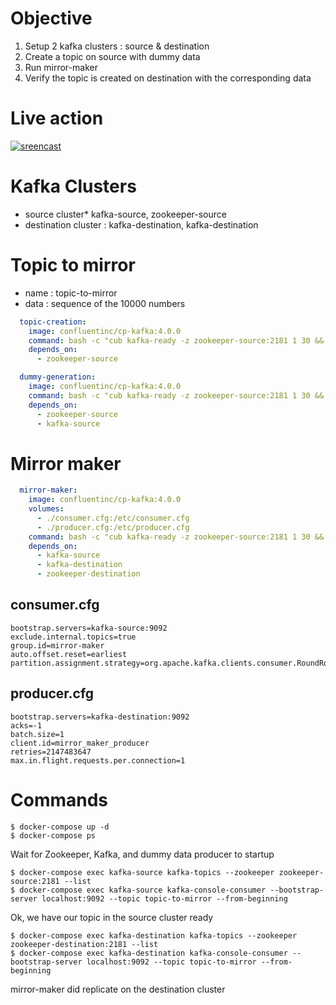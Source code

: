 # Objective
1. Setup 2 kafka clusters : source & destination
1. Create a topic on source with dummy data
1. Run mirror-maker 
1. Verify the topic is created on destination with the corresponding data

# Live action
[![sreencast](https://asciinema.org/a/FSMC1bbQ2kAtrCEHkY2KUQ5Pq.png)](https://asciinema.org/a/FSMC1bbQ2kAtrCEHkY2KUQ5Pq?autoplay=1)

# Kafka Clusters
* source cluster* kafka-source, zookeeper-source
* destination cluster : kafka-destination, kafka-destination

# Topic to mirror
* name : topic-to-mirror
* data : sequence of the 10000 numbers

```yml
  topic-creation:
    image: confluentinc/cp-kafka:4.0.0
    command: bash -c "cub kafka-ready -z zookeeper-source:2181 1 30 && kafka-topics --zookeeper zookeeper-source:2181 --create --topic topic-to-mirror --partitions 10 --replication-factor 1"
    depends_on:
      - zookeeper-source

  dummy-generation:
    image: confluentinc/cp-kafka:4.0.0
    command: bash -c "cub kafka-ready -z zookeeper-source:2181 1 30 && sleep 5 && seq 10000 | kafka-console-producer --broker-list kafka-source:9092 --topic topic-to-mirror"
    depends_on:
      - zookeeper-source
      - kafka-source
```

# Mirror maker
```yml
  mirror-maker:
    image: confluentinc/cp-kafka:4.0.0
    volumes:
      - ./consumer.cfg:/etc/consumer.cfg
      - ./producer.cfg:/etc/producer.cfg
    command: bash -c "cub kafka-ready -z zookeeper-source:2181 1 30 && cub kafka-ready -z zookeeper-destination:2181 1 30 && kafka-mirror-maker --consumer.config /etc/consumer.cfg --producer.config /etc/producer.cfg --whitelist topic-to-mirror --num.streams 1"
    depends_on:
      - kafka-source
      - kafka-destination
      - zookeeper-destination
 ```

## consumer.cfg
```properties
bootstrap.servers=kafka-source:9092
exclude.internal.topics=true
group.id=mirror-maker
auto.offset.reset=earliest
partition.assignment.strategy=org.apache.kafka.clients.consumer.RoundRobinAssignor
```

## producer.cfg
```properties
bootstrap.servers=kafka-destination:9092
acks=-1
batch.size=1
client.id=mirror_maker_producer
retries=2147483647
max.in.flight.requests.per.connection=1
```

# Commands

```
$ docker-compose up -d
$ docker-compose ps
```

Wait for Zookeeper, Kafka, and dummy data producer to startup

```
$ docker-compose exec kafka-source kafka-topics --zookeeper zookeeper-source:2181 --list
$ docker-compose exec kafka-source kafka-console-consumer --bootstrap-server localhost:9092 --topic topic-to-mirror --from-beginning
```

Ok, we have our topic in the source cluster ready 

```
$ docker-compose exec kafka-destination kafka-topics --zookeeper zookeeper-destination:2181 --list
$ docker-compose exec kafka-destination kafka-console-consumer --bootstrap-server localhost:9092 --topic topic-to-mirror --from-beginning
```

mirror-maker did replicate on the destination cluster


